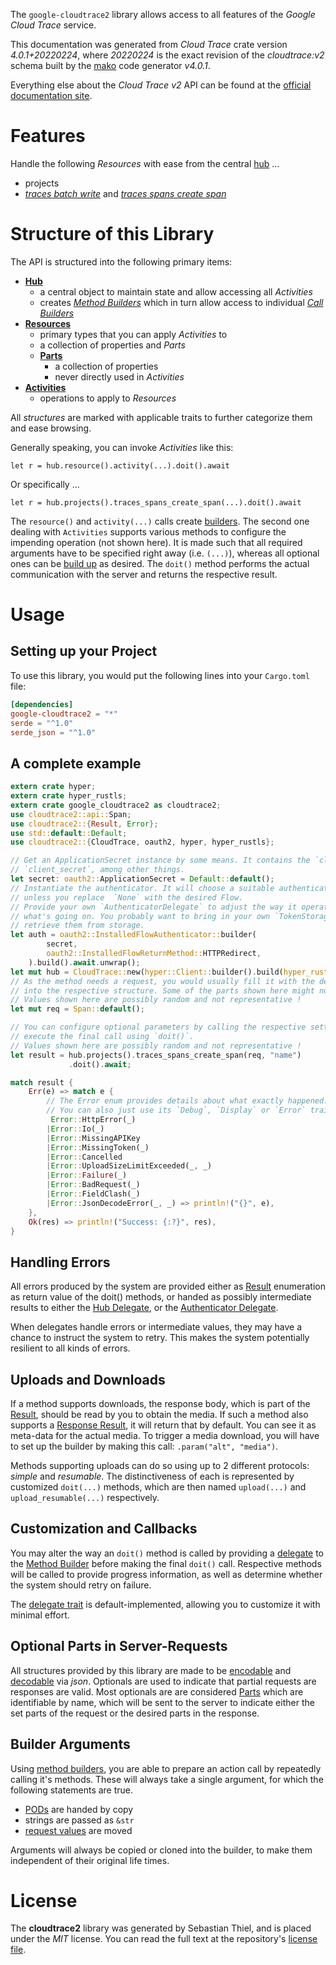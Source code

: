 <!---
DO NOT EDIT !
This file was generated automatically from 'src/generator/templates/api/README.md.mako'
DO NOT EDIT !
-->
The `google-cloudtrace2` library allows access to all features of the *Google Cloud Trace* service.

This documentation was generated from *Cloud Trace* crate version *4.0.1+20220224*, where *20220224* is the exact revision of the *cloudtrace:v2* schema built by the [mako](http://www.makotemplates.org/) code generator *v4.0.1*.

Everything else about the *Cloud Trace* *v2* API can be found at the
[official documentation site](https://cloud.google.com/trace).
# Features

Handle the following *Resources* with ease from the central [hub](https://docs.rs/google-cloudtrace2/4.0.1+20220224/google_cloudtrace2/CloudTrace) ... 

* projects
 * [*traces batch write*](https://docs.rs/google-cloudtrace2/4.0.1+20220224/google_cloudtrace2/api::ProjectTraceBatchWriteCall) and [*traces spans create span*](https://docs.rs/google-cloudtrace2/4.0.1+20220224/google_cloudtrace2/api::ProjectTraceSpanCreateSpanCall)




# Structure of this Library

The API is structured into the following primary items:

* **[Hub](https://docs.rs/google-cloudtrace2/4.0.1+20220224/google_cloudtrace2/CloudTrace)**
    * a central object to maintain state and allow accessing all *Activities*
    * creates [*Method Builders*](https://docs.rs/google-cloudtrace2/4.0.1+20220224/google_cloudtrace2/client::MethodsBuilder) which in turn
      allow access to individual [*Call Builders*](https://docs.rs/google-cloudtrace2/4.0.1+20220224/google_cloudtrace2/client::CallBuilder)
* **[Resources](https://docs.rs/google-cloudtrace2/4.0.1+20220224/google_cloudtrace2/client::Resource)**
    * primary types that you can apply *Activities* to
    * a collection of properties and *Parts*
    * **[Parts](https://docs.rs/google-cloudtrace2/4.0.1+20220224/google_cloudtrace2/client::Part)**
        * a collection of properties
        * never directly used in *Activities*
* **[Activities](https://docs.rs/google-cloudtrace2/4.0.1+20220224/google_cloudtrace2/client::CallBuilder)**
    * operations to apply to *Resources*

All *structures* are marked with applicable traits to further categorize them and ease browsing.

Generally speaking, you can invoke *Activities* like this:

```Rust,ignore
let r = hub.resource().activity(...).doit().await
```

Or specifically ...

```ignore
let r = hub.projects().traces_spans_create_span(...).doit().await
```

The `resource()` and `activity(...)` calls create [builders][builder-pattern]. The second one dealing with `Activities` 
supports various methods to configure the impending operation (not shown here). It is made such that all required arguments have to be 
specified right away (i.e. `(...)`), whereas all optional ones can be [build up][builder-pattern] as desired.
The `doit()` method performs the actual communication with the server and returns the respective result.

# Usage

## Setting up your Project

To use this library, you would put the following lines into your `Cargo.toml` file:

```toml
[dependencies]
google-cloudtrace2 = "*"
serde = "^1.0"
serde_json = "^1.0"
```

## A complete example

```Rust
extern crate hyper;
extern crate hyper_rustls;
extern crate google_cloudtrace2 as cloudtrace2;
use cloudtrace2::api::Span;
use cloudtrace2::{Result, Error};
use std::default::Default;
use cloudtrace2::{CloudTrace, oauth2, hyper, hyper_rustls};

// Get an ApplicationSecret instance by some means. It contains the `client_id` and 
// `client_secret`, among other things.
let secret: oauth2::ApplicationSecret = Default::default();
// Instantiate the authenticator. It will choose a suitable authentication flow for you, 
// unless you replace  `None` with the desired Flow.
// Provide your own `AuthenticatorDelegate` to adjust the way it operates and get feedback about 
// what's going on. You probably want to bring in your own `TokenStorage` to persist tokens and
// retrieve them from storage.
let auth = oauth2::InstalledFlowAuthenticator::builder(
        secret,
        oauth2::InstalledFlowReturnMethod::HTTPRedirect,
    ).build().await.unwrap();
let mut hub = CloudTrace::new(hyper::Client::builder().build(hyper_rustls::HttpsConnectorBuilder::new().with_native_roots().https_or_http().enable_http1().enable_http2().build()), auth);
// As the method needs a request, you would usually fill it with the desired information
// into the respective structure. Some of the parts shown here might not be applicable !
// Values shown here are possibly random and not representative !
let mut req = Span::default();

// You can configure optional parameters by calling the respective setters at will, and
// execute the final call using `doit()`.
// Values shown here are possibly random and not representative !
let result = hub.projects().traces_spans_create_span(req, "name")
             .doit().await;

match result {
    Err(e) => match e {
        // The Error enum provides details about what exactly happened.
        // You can also just use its `Debug`, `Display` or `Error` traits
         Error::HttpError(_)
        |Error::Io(_)
        |Error::MissingAPIKey
        |Error::MissingToken(_)
        |Error::Cancelled
        |Error::UploadSizeLimitExceeded(_, _)
        |Error::Failure(_)
        |Error::BadRequest(_)
        |Error::FieldClash(_)
        |Error::JsonDecodeError(_, _) => println!("{}", e),
    },
    Ok(res) => println!("Success: {:?}", res),
}

```
## Handling Errors

All errors produced by the system are provided either as [Result](https://docs.rs/google-cloudtrace2/4.0.1+20220224/google_cloudtrace2/client::Result) enumeration as return value of
the doit() methods, or handed as possibly intermediate results to either the 
[Hub Delegate](https://docs.rs/google-cloudtrace2/4.0.1+20220224/google_cloudtrace2/client::Delegate), or the [Authenticator Delegate](https://docs.rs/yup-oauth2/*/yup_oauth2/trait.AuthenticatorDelegate.html).

When delegates handle errors or intermediate values, they may have a chance to instruct the system to retry. This 
makes the system potentially resilient to all kinds of errors.

## Uploads and Downloads
If a method supports downloads, the response body, which is part of the [Result](https://docs.rs/google-cloudtrace2/4.0.1+20220224/google_cloudtrace2/client::Result), should be
read by you to obtain the media.
If such a method also supports a [Response Result](https://docs.rs/google-cloudtrace2/4.0.1+20220224/google_cloudtrace2/client::ResponseResult), it will return that by default.
You can see it as meta-data for the actual media. To trigger a media download, you will have to set up the builder by making
this call: `.param("alt", "media")`.

Methods supporting uploads can do so using up to 2 different protocols: 
*simple* and *resumable*. The distinctiveness of each is represented by customized 
`doit(...)` methods, which are then named `upload(...)` and `upload_resumable(...)` respectively.

## Customization and Callbacks

You may alter the way an `doit()` method is called by providing a [delegate](https://docs.rs/google-cloudtrace2/4.0.1+20220224/google_cloudtrace2/client::Delegate) to the 
[Method Builder](https://docs.rs/google-cloudtrace2/4.0.1+20220224/google_cloudtrace2/client::CallBuilder) before making the final `doit()` call. 
Respective methods will be called to provide progress information, as well as determine whether the system should 
retry on failure.

The [delegate trait](https://docs.rs/google-cloudtrace2/4.0.1+20220224/google_cloudtrace2/client::Delegate) is default-implemented, allowing you to customize it with minimal effort.

## Optional Parts in Server-Requests

All structures provided by this library are made to be [encodable](https://docs.rs/google-cloudtrace2/4.0.1+20220224/google_cloudtrace2/client::RequestValue) and 
[decodable](https://docs.rs/google-cloudtrace2/4.0.1+20220224/google_cloudtrace2/client::ResponseResult) via *json*. Optionals are used to indicate that partial requests are responses 
are valid.
Most optionals are are considered [Parts](https://docs.rs/google-cloudtrace2/4.0.1+20220224/google_cloudtrace2/client::Part) which are identifiable by name, which will be sent to 
the server to indicate either the set parts of the request or the desired parts in the response.

## Builder Arguments

Using [method builders](https://docs.rs/google-cloudtrace2/4.0.1+20220224/google_cloudtrace2/client::CallBuilder), you are able to prepare an action call by repeatedly calling it's methods.
These will always take a single argument, for which the following statements are true.

* [PODs][wiki-pod] are handed by copy
* strings are passed as `&str`
* [request values](https://docs.rs/google-cloudtrace2/4.0.1+20220224/google_cloudtrace2/client::RequestValue) are moved

Arguments will always be copied or cloned into the builder, to make them independent of their original life times.

[wiki-pod]: http://en.wikipedia.org/wiki/Plain_old_data_structure
[builder-pattern]: http://en.wikipedia.org/wiki/Builder_pattern
[google-go-api]: https://github.com/google/google-api-go-client

# License
The **cloudtrace2** library was generated by Sebastian Thiel, and is placed 
under the *MIT* license.
You can read the full text at the repository's [license file][repo-license].

[repo-license]: https://github.com/Byron/google-apis-rsblob/main/LICENSE.md

